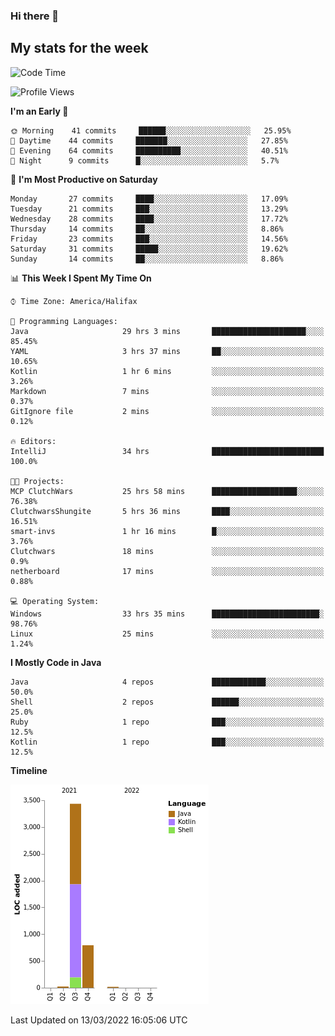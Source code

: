 ### Hi there 👋

## My stats for the week
<!--START_SECTION:waka-->
![Code Time](http://img.shields.io/badge/Code%20Time-67%20hrs%208%20mins-blue)

![Profile Views](http://img.shields.io/badge/Profile%20Views-184-blue)

**I'm an Early 🐤** 

```text
🌞 Morning    41 commits     ██████░░░░░░░░░░░░░░░░░░░   25.95% 
🌆 Daytime    44 commits     ███████░░░░░░░░░░░░░░░░░░   27.85% 
🌃 Evening    64 commits     ██████████░░░░░░░░░░░░░░░   40.51% 
🌙 Night      9 commits      █░░░░░░░░░░░░░░░░░░░░░░░░   5.7%

```
📅 **I'm Most Productive on Saturday** 

```text
Monday       27 commits     ████░░░░░░░░░░░░░░░░░░░░░   17.09% 
Tuesday      21 commits     ███░░░░░░░░░░░░░░░░░░░░░░   13.29% 
Wednesday    28 commits     ████░░░░░░░░░░░░░░░░░░░░░   17.72% 
Thursday     14 commits     ██░░░░░░░░░░░░░░░░░░░░░░░   8.86% 
Friday       23 commits     ███░░░░░░░░░░░░░░░░░░░░░░   14.56% 
Saturday     31 commits     █████░░░░░░░░░░░░░░░░░░░░   19.62% 
Sunday       14 commits     ██░░░░░░░░░░░░░░░░░░░░░░░   8.86%

```


📊 **This Week I Spent My Time On** 

```text
⌚︎ Time Zone: America/Halifax

💬 Programming Languages: 
Java                     29 hrs 3 mins       █████████████████████░░░░   85.45% 
YAML                     3 hrs 37 mins       ██░░░░░░░░░░░░░░░░░░░░░░░   10.65% 
Kotlin                   1 hr 6 mins         ░░░░░░░░░░░░░░░░░░░░░░░░░   3.26% 
Markdown                 7 mins              ░░░░░░░░░░░░░░░░░░░░░░░░░   0.37% 
GitIgnore file           2 mins              ░░░░░░░░░░░░░░░░░░░░░░░░░   0.12%

🔥 Editors: 
IntelliJ                 34 hrs              █████████████████████████   100.0%

🐱‍💻 Projects: 
MCP ClutchWars           25 hrs 58 mins      ███████████████████░░░░░░   76.38% 
ClutchwarsShungite       5 hrs 36 mins       ████░░░░░░░░░░░░░░░░░░░░░   16.51% 
smart-invs               1 hr 16 mins        █░░░░░░░░░░░░░░░░░░░░░░░░   3.76% 
Clutchwars               18 mins             ░░░░░░░░░░░░░░░░░░░░░░░░░   0.9% 
netherboard              17 mins             ░░░░░░░░░░░░░░░░░░░░░░░░░   0.88%

💻 Operating System: 
Windows                  33 hrs 35 mins      ████████████████████████░   98.76% 
Linux                    25 mins             ░░░░░░░░░░░░░░░░░░░░░░░░░   1.24%

```

**I Mostly Code in Java** 

```text
Java                     4 repos             ████████████░░░░░░░░░░░░░   50.0% 
Shell                    2 repos             ██████░░░░░░░░░░░░░░░░░░░   25.0% 
Ruby                     1 repo              ███░░░░░░░░░░░░░░░░░░░░░░   12.5% 
Kotlin                   1 repo              ███░░░░░░░░░░░░░░░░░░░░░░   12.5%

```


**Timeline**

![Chart not found](https://raw.githubusercontent.com/lyndseyy/lyndseyy/main/charts/bar_graph.png) 


 Last Updated on 13/03/2022 16:05:06 UTC
<!--END_SECTION:waka-->